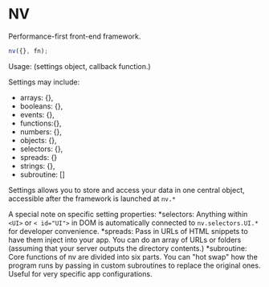 # NV
Performance-first front-end framework.

```javascript
nv({}, fn);
```
Usage: (settings object, callback function.)

Settings may include:
* arrays: {},
* booleans: {},
* events: {},
* functions:{},
* numbers: {},
* objects: {},
* selectors: {},
* spreads: {}
* strings: {},
* subroutine: []

Settings allows you to store and access your data in one central object, accessible after the framework is launched at `nv.*`

A special note on specific setting properties:
*selectors: Anything within ```<UI>``` or ```< id="UI">``` in DOM is automatically connected to ```nv.selectors.UI.*``` for developer convenience.
*spreads: Pass in URLs of HTML snippets to have them inject into your app. You can do an array of URLs or folders (assuming that your server outputs the directory contents.)
*subroutine: Core functions of nv are divided into six parts. You can "hot swap" how the program runs by passing in custom subroutines to replace the original ones. Useful for very specific app configurations.

